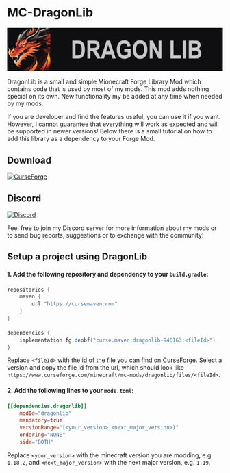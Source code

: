 # MC-DragonLib

![Logo](https://github.com/MisterJulsen/MC-DragonLib/blob/1.18.2/src/main/resources/mod_logo.png)

DragonLib is a small and simple Mionecraft Forge Library Mod which contains code that is used by most of my mods. This mod adds nothing special on its own. New functionality my be added at any time when needed by my mods.

If you are developer and find the features useful, you can use it if you want. However, I cannot guarantee that everything will work as expected and will be supported in newer versions! Below there is a small tutorial on how to add this library as a dependency to your Forge Mod.

## **Download**
[![CurseForge](https://i.imgur.com/XZYlGVF.png)](https://www.curseforge.com/minecraft/mc-mods/dragonlib)

## **Discord**
[![Discord](https://i.imgur.com/YnDoeHs.png)](https://discord.gg/AeSbNgvc7f)

Feel free to join my Discord server for more information about my mods or to send bug reports, suggestions or to exchange with the community!

## **Setup a project using DragonLib**
#### 1. Add the following repository and dependency to your `build.gradle`:

```groovy
repositories {
    maven {
        url "https://cursemaven.com"
    }
}

dependencies {
    implementation fg.deobf("curse.maven:dragonlib-946163:<fileId>")
}
```
Replace `<fileId>` with the id of the file you can find on [CurseForge](https://www.curseforge.com/minecraft/mc-mods/dragonlib/files). Select a version and copy the file id from the url, which should look like `https://www.curseforge.com/minecraft/mc-mods/dragonlib/files/<fileId>`.

#### 2. Add the following lines to your `mods.toml`:
```toml
[[dependencies.dragonlib]]
    modId="dragonlib"
    mandatory=true
    versionRange="[<your_version>,<next_major_version>)"
    ordering="NONE"
    side="BOTH"
```
Replace `<your_version>` with the minecraft version you are modding, e.g. `1.18.2`, and `<next_major_version>` with the next major version, e.g. `1.19`.
